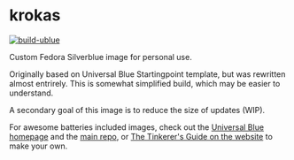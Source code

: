 # krokas

[![build-ublue](https://github.com/vitalijusv/krokas/actions/workflows/build.yml/badge.svg)](https://github.com/vitalijusv/krokas/actions/workflows/build.yml)

Custom Fedora Silverblue image for personal use.

Originally based on Universal Blue Startingpoint template, but was rewritten almost entrirely. This is somewhat simplified build, which may be easier to understand.

A secondary goal of this image is to reduce the size of updates (WIP).

For awesome batteries included images, check out the [Universal Blue homepage](https://universal-blue.org/) and the [main repo](https://github.com/ublue-os/main/), or [The Tinkerer's Guide on the website](https://universal-blue.org/tinker/make-your-own/) to make your own.

